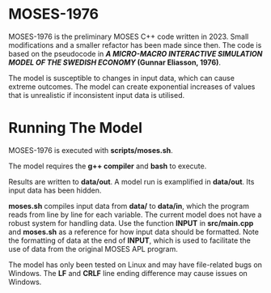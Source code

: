 # MOSES-1976
MOSES-1976 is the preliminary MOSES C++ code written in 2023. Small modifications and a smaller refactor has been made since then. The code is based on the pseudocode in **_A MICRO-MACRO INTERACTIVE SIMULATION MODEL OF THE SWEDISH ECONOMY_ (Gunnar Eliasson, 1976)**.

The model is susceptible to changes in input data, which can cause extreme outcomes. The model can create exponential increases of values that is unrealistic if inconsistent input data is utilised.

# Running The Model
MOSES-1976 is executed with **scripts/moses.sh**.

The model requires the **g++ compiler** and **bash** to execute.

Results are written to **data/out**. A model run is examplified in **data/out**. Its input data has been hidden.

**moses.sh** compiles input data from **data/** to **data/in**, which the program reads from line by line for each variable. The current model does not have a robust system for handling data. Use the function **INPUT** in **src/main.cpp** and **moses.sh** as a reference for how input data should be formatted. Note the formatting of data at the end of **INPUT**, which is used to facilitate the use of data from the original MOSES APL program.

The model has only been tested on Linux and may have file-related bugs on Windows. The **LF** and **CRLF** line ending difference may cause issues on Windows.
